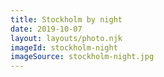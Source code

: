 ```yaml
---
title: Stockholm by night
date: 2019-10-07
layout: layouts/photo.njk
imageId: stockholm-night
imageSource: stockholm-night.jpg
---
```

